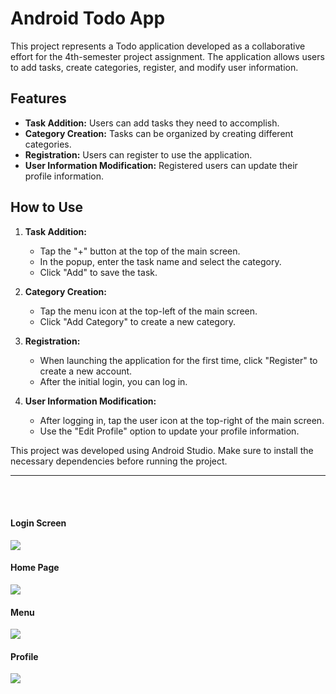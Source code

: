 # Android Todo App
This project represents a Todo application developed as a collaborative effort for the 4th-semester project assignment. The application allows users to add tasks, create categories, register, and modify user information.

## Features

- **Task Addition:** Users can add tasks they need to accomplish.
- **Category Creation:** Tasks can be organized by creating different categories.
- **Registration:** Users can register to use the application.
- **User Information Modification:** Registered users can update their profile information.

## How to Use

1. **Task Addition:**
   - Tap the "+" button at the top of the main screen.
   - In the popup, enter the task name and select the category.
   - Click "Add" to save the task.

2. **Category Creation:**
   - Tap the menu icon at the top-left of the main screen.
   - Click "Add Category" to create a new category.

3. **Registration:**
   - When launching the application for the first time, click "Register" to create a new account.
   - After the initial login, you can log in.

4. **User Information Modification:**
   - After logging in, tap the user icon at the top-right of the main screen.
   - Use the "Edit Profile" option to update your profile information.

This project was developed using Android Studio. Make sure to install the necessary dependencies before running the project.

---

<br>
<html>
  <body>
   <br>
  <h4>Login Screen</h4>
    <img src='https://user-images.githubusercontent.com/78226423/175028126-411fff8c-2fbc-4915-af03-cb8c66f8134d.png'>
  

  <h4>Home Page</h4>
    <img src='https://user-images.githubusercontent.com/78226423/175028429-eee554fa-35aa-4112-ba15-227eac22efa1.png'>
  

  <h4>Menu</h4>
    <img src='https://user-images.githubusercontent.com/78226423/175028467-0ffb505b-8cf7-44e1-b1c1-a8e47f70dd2f.png'>
  

  <h4>Profile</h4>
   <img src='https://user-images.githubusercontent.com/78226423/175028482-6408c31a-bb05-424d-90d2-e2abba6e3a0f.png'>
  </body>
</html>
